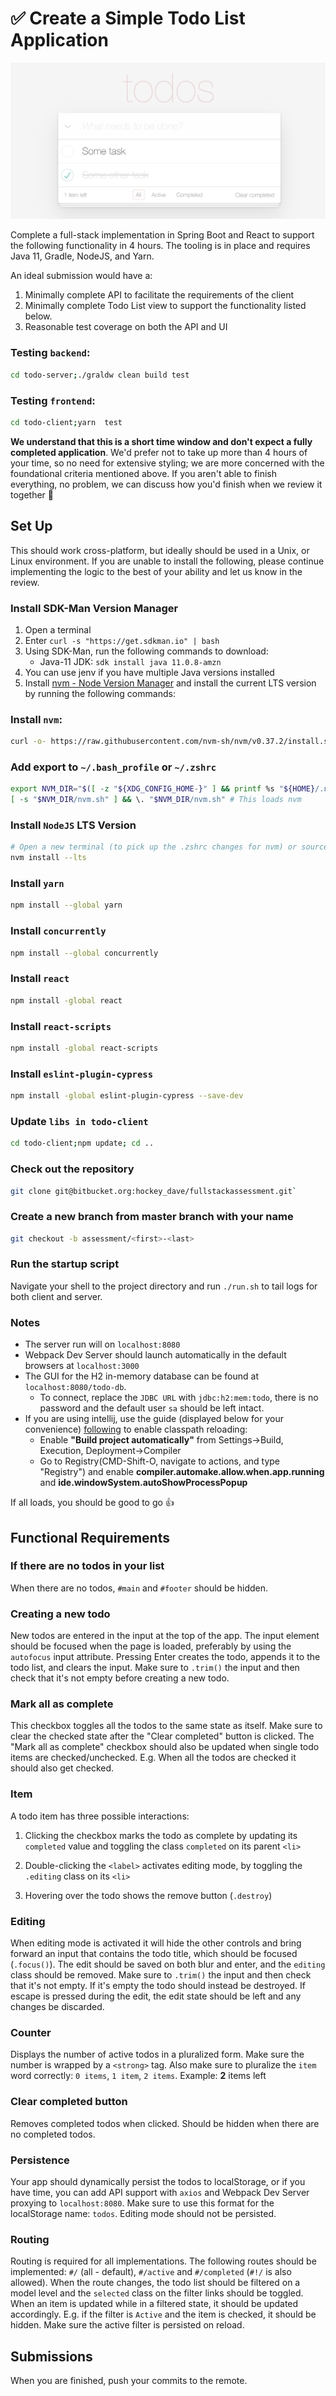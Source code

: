 # ✅  Create a Simple Todo List Application

![](todo.png)

Complete a full-stack implementation in Spring Boot and React to support the following functionality in 4 hours. The tooling is in place and requires Java 11, Gradle, NodeJS, and Yarn.

An ideal submission would have a:

1.  Minimally complete API to facilitate the requirements of the client 
2.  Minimally complete Todo List view to support the functionality listed below.
3.  Reasonable test coverage on both the API and UI
### Testing `backend`:
```sh
cd todo-server;./graldw clean build test
```
### Testing `frontend`:
```sh
cd todo-client;yarn  test
```

**We understand that this is a short time window and don't expect a fully completed application**. 
We'd prefer not to take up more than 4 hours of your time, so no need for extensive styling; we are more
concerned with the foundational criteria mentioned above. If you aren't able to finish everything, 
no problem, we can discuss how you'd finish when we review it together 🙂

## Set Up

This should work cross-platform, but ideally should be used in a Unix, or Linux environment. If you are unable to install the following, please continue implementing the logic to the best of your ability and let us know in the review.

### Install SDK-Man Version Manager
1. Open a terminal
2. Enter `curl -s "https://get.sdkman.io" | bash`
3. Using SDK-Man, run the following commands to download:
    - Java-11 JDK: `sdk install java 11.0.8-amzn`
4. You can use jenv if you have multiple Java versions installed
5. Install [nvm - Node Version Manager](https://github.com/nvm-sh/nvm) and install the current LTS version by running the following commands:

### Install `nvm`:
```sh
curl -o- https://raw.githubusercontent.com/nvm-sh/nvm/v0.37.2/install.sh | bash
```

### Add export to `~/.bash_profile` or  `~/.zshrc`
```sh
export NVM_DIR="$([ -z "${XDG_CONFIG_HOME-}" ] && printf %s "${HOME}/.nvm" || printf %s "${XDG_CONFIG_HOME}/nvm")"
[ -s "$NVM_DIR/nvm.sh" ] && \. "$NVM_DIR/nvm.sh" # This loads nvm
```

### Install `NodeJS` LTS Version
```sh
# Open a new terminal (to pick up the .zshrc changes for nvm) or source bash profile and run
nvm install --lts
```

### Install `yarn`
```sh
npm install --global yarn
```

### Install `concurrently`
```sh
npm install --global concurrently
```

### Install `react`
```sh
npm install -global react
```

### Install `react-scripts`
```sh
npm install -global react-scripts
```
### Install `eslint-plugin-cypress`
```sh
npm install -global eslint-plugin-cypress --save-dev
```

### Update `libs in todo-client`
```sh
cd todo-client;npm update; cd ..
```

### Check out the repository
```sh
git clone git@bitbucket.org:hockey_dave/fullstackassessment.git`
```

### Create a new branch from master branch with your name 
```sh
git checkout -b assessment/<first>-<last>
```

### Run the startup script

Navigate your shell to the project directory and run  `./run.sh` to tail logs for both client and server.

### Notes
- The server run will on `localhost:8080`
- Webpack Dev Server should launch automatically in the default browsers at `localhost:3000`
- The GUI for the H2 in-memory database can be found at `localhost:8080/todo-db`.
    - To connect, replace the `JDBC URL` with `jdbc:h2:mem:todo`, there is no password and the default user `sa` should be left intact.
- If you are using intellij, use the guide (displayed below for your convenience) [following](https://stackoverflow.com/a/45640726) to enable classpath reloading:
    -  Enable **"Build project automatically"** from Settings->Build, Execution, Deployment->Compiler
    -  Go to Registry(CMD-Shift-O, navigate to actions, and type "Registry") and enable **compiler.automake.allow.when.app.running** and **ide.windowSystem.autoShowProcessPopup**
    
If all loads, you should be good to go 👍

## Functional Requirements 

### If there are no todos in your list

When there are no todos, `#main` and `#footer` should be hidden.

### Creating a new todo

New todos are entered in the input at the top of the app. The input element should be focused when the page is loaded,
preferably by using the `autofocus` input attribute. Pressing Enter creates the todo, appends it to the todo list,
and clears the input. Make sure to `.trim()` the input and then check that it's not empty before creating a new todo.

### Mark all as complete

This checkbox toggles all the todos to the same state as itself. Make sure to clear the checked state after the
"Clear completed" button is clicked. The "Mark all as complete" checkbox should also be updated when single todo
items are checked/unchecked. E.g. When all the todos are checked it should also get checked.

### Item

A todo item has three possible interactions:

1. Clicking the checkbox marks the todo as complete by updating its `completed` value and toggling the class `completed` on its parent `<li>`

2. Double-clicking the `<label>` activates editing mode, by toggling the `.editing` class on its `<li>`

3. Hovering over the todo shows the remove button (`.destroy`)

### Editing

When editing mode is activated it will hide the other controls and bring forward an input that contains the todo title,
which should be focused (`.focus()`). The edit should be saved on both blur and enter, and the `editing` class should
be removed. Make sure to `.trim()` the input and then check that it's not empty. If it's empty the todo should instead
be destroyed. If escape is pressed during the edit, the edit state should be left and any changes be discarded.

### Counter

Displays the number of active todos in a pluralized form. Make sure the number is wrapped by a `<strong>` tag. 
Also make sure to pluralize the `item` word correctly: `0 items`, `1 item`, `2 items`. Example: **2** items left

### Clear completed button

Removes completed todos when clicked. Should be hidden when there are no completed todos.

### Persistence

Your app should dynamically persist the todos to localStorage, or if you have time, you can add API support with `axios`
and Webpack Dev Server proxying to `localhost:8080`. Make sure to use this format for the localStorage name:
`todos`. Editing mode should not be persisted.

### Routing

Routing is required for all implementations. The following routes should be implemented: `#/` (all - default),
`#/active` and `#/completed` (`#!/` is also allowed). When the route changes, the todo list should be filtered
on a model level and the `selected` class on the filter links should be toggled. When an item is updated while
in a filtered state, it should be updated accordingly. E.g. if the filter is `Active` and the item is checked,
it should be hidden. Make sure the active filter is persisted on reload.

## Submissions

When you are finished, push your commits to the remote.
